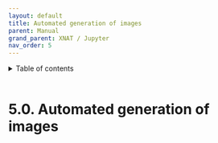 ```yaml
---
layout: default
title: Automated generation of images
parent: Manual
grand_parent: XNAT / Jupyter
nav_order: 5
---
```


<details markdown="block">
  <summary>
    Table of contents
  </summary>
  {: .text-delta }
1. TOC
{:toc}
</details>

<br/>


# 5.0. Automated generation of images

